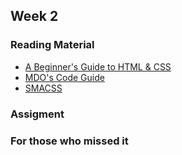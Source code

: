 ## Week 2

### Reading Material

- [A Beginner's Guide to HTML & CSS](http://learn.shayhowe.com/html-css/terminology-syntax-intro)
- [MDO's Code Guide](http://mdo.github.io/code-guide/)
- [SMACSS](http://smacss.com/)

### Assigment



### For those who missed it
